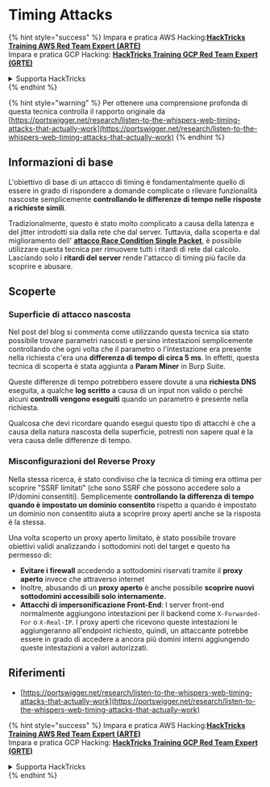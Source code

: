 # Timing Attacks

{% hint style="success" %}
Impara e pratica AWS Hacking:<img src="../.gitbook/assets/arte.png" alt="" data-size="line">[**HackTricks Training AWS Red Team Expert (ARTE)**](https://training.hacktricks.xyz/courses/arte)<img src="../.gitbook/assets/arte.png" alt="" data-size="line">\
Impara e pratica GCP Hacking: <img src="../.gitbook/assets/grte.png" alt="" data-size="line">[**HackTricks Training GCP Red Team Expert (GRTE)**<img src="../.gitbook/assets/grte.png" alt="" data-size="line">](https://training.hacktricks.xyz/courses/grte)

<details>

<summary>Supporta HackTricks</summary>

* Controlla i [**piani di abbonamento**](https://github.com/sponsors/carlospolop)!
* **Unisciti al** 💬 [**gruppo Discord**](https://discord.gg/hRep4RUj7f) o al [**gruppo telegram**](https://t.me/peass) o **seguici** su **Twitter** 🐦 [**@hacktricks\_live**](https://twitter.com/hacktricks\_live)**.**
* **Condividi trucchi di hacking inviando PR ai** [**HackTricks**](https://github.com/carlospolop/hacktricks) e [**HackTricks Cloud**](https://github.com/carlospolop/hacktricks-cloud) repos di github.

</details>
{% endhint %}

{% hint style="warning" %}
Per ottenere una comprensione profonda di questa tecnica controlla il rapporto originale da [https://portswigger.net/research/listen-to-the-whispers-web-timing-attacks-that-actually-work](https://portswigger.net/research/listen-to-the-whispers-web-timing-attacks-that-actually-work)
{% endhint %}

## Informazioni di base

L'obiettivo di base di un attacco di timing è fondamentalmente quello di essere in grado di rispondere a domande complicate o rilevare funzionalità nascoste semplicemente **controllando le differenze di tempo nelle risposte a richieste simili**.

Tradizionalmente, questo è stato molto complicato a causa della latenza e del jitter introdotti sia dalla rete che dal server. Tuttavia, dalla scoperta e dal miglioramento dell' [**attacco Race Condition Single Packet**](race-condition.md#http-2-single-packet-attack-vs.-http-1.1-last-byte-synchronization), è possibile utilizzare questa tecnica per rimuovere tutti i ritardi di rete dal calcolo.\
Lasciando solo i **ritardi del server** rende l'attacco di timing più facile da scoprire e abusare.

## Scoperte

### Superficie di attacco nascosta

Nel post del blog si commenta come utilizzando questa tecnica sia stato possibile trovare parametri nascosti e persino intestazioni semplicemente controllando che ogni volta che il parametro o l'intestazione era presente nella richiesta c'era una **differenza di tempo di circa 5 ms**. In effetti, questa tecnica di scoperta è stata aggiunta a **Param Miner** in Burp Suite.

Queste differenze di tempo potrebbero essere dovute a una **richiesta DNS** eseguita, a qualche **log scritto** a causa di un input non valido o perché alcuni **controlli vengono eseguiti** quando un parametro è presente nella richiesta.

Qualcosa che devi ricordare quando esegui questo tipo di attacchi è che a causa della natura nascosta della superficie, potresti non sapere qual è la vera causa delle differenze di tempo.

### Misconfigurazioni del Reverse Proxy

Nella stessa ricerca, è stato condiviso che la tecnica di timing era ottima per scoprire "SSRF limitati" (che sono SSRF che possono accedere solo a IP/domini consentiti). Semplicemente **controllando la differenza di tempo quando è impostato un dominio consentito** rispetto a quando è impostato un dominio non consentito aiuta a scoprire proxy aperti anche se la risposta è la stessa.

Una volta scoperto un proxy aperto limitato, è stato possibile trovare obiettivi validi analizzando i sottodomini noti del target e questo ha permesso di:

* **Evitare i firewall** accedendo a sottodomini riservati tramite il **proxy aperto** invece che attraverso internet
* Inoltre, abusando di un **proxy aperto** è anche possibile **scoprire nuovi sottodomini accessibili solo internamente.**
* **Attacchi di impersonificazione Front-End**: I server front-end normalmente aggiungono intestazioni per il backend come `X-Forwarded-For` o `X-Real-IP`. I proxy aperti che ricevono queste intestazioni le aggiungeranno all'endpoint richiesto, quindi, un attaccante potrebbe essere in grado di accedere a ancora più domini interni aggiungendo queste intestazioni a valori autorizzati.

## Riferimenti

* [https://portswigger.net/research/listen-to-the-whispers-web-timing-attacks-that-actually-work](https://portswigger.net/research/listen-to-the-whispers-web-timing-attacks-that-actually-work)

{% hint style="success" %}
Impara e pratica AWS Hacking:<img src="../.gitbook/assets/arte.png" alt="" data-size="line">[**HackTricks Training AWS Red Team Expert (ARTE)**](https://training.hacktricks.xyz/courses/arte)<img src="../.gitbook/assets/arte.png" alt="" data-size="line">\
Impara e pratica GCP Hacking: <img src="../.gitbook/assets/grte.png" alt="" data-size="line">[**HackTricks Training GCP Red Team Expert (GRTE)**<img src="../.gitbook/assets/grte.png" alt="" data-size="line">](https://training.hacktricks.xyz/courses/grte)

<details>

<summary>Supporta HackTricks</summary>

* Controlla i [**piani di abbonamento**](https://github.com/sponsors/carlospolop)!
* **Unisciti al** 💬 [**gruppo Discord**](https://discord.gg/hRep4RUj7f) o al [**gruppo telegram**](https://t.me/peass) o **seguici** su **Twitter** 🐦 [**@hacktricks\_live**](https://twitter.com/hacktricks\_live)**.**
* **Condividi trucchi di hacking inviando PR ai** [**HackTricks**](https://github.com/carlospolop/hacktricks) e [**HackTricks Cloud**](https://github.com/carlospolop/hacktricks-cloud) repos di github.

</details>
{% endhint %}

